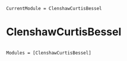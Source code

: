 ```@meta
CurrentModule = ClenshawCurtisBessel
```

# ClenshawCurtisBessel

```@index
```

```@autodocs
Modules = [ClenshawCurtisBessel]
```
